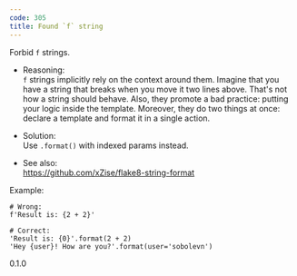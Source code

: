 ```yaml
---
code: 305
title: Found `f` string
---
```


Forbid `f` strings.

  - Reasoning:  
    `f` strings implicitly rely on the context around them. Imagine that
    you have a string that breaks when you move it two lines above.
    That's not how a string should behave. Also, they promote a bad
    practice: putting your logic inside the template. Moreover, they do
    two things at once: declare a template and format it in a single
    action.

  - Solution:  
    Use `.format()` with indexed params instead.

  - See also:  
    <https://github.com/xZise/flake8-string-format>

Example:

    # Wrong:
    f'Result is: {2 + 2}'
    
    # Correct:
    'Result is: {0}'.format(2 + 2)
    'Hey {user}! How are you?'.format(user='sobolevn')

<div class="versionadded">

0.1.0

</div>